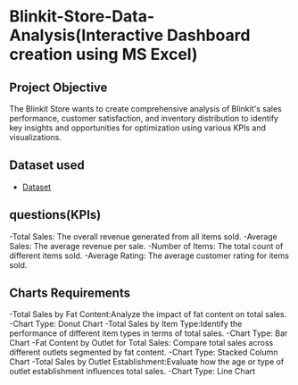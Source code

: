 # Blinkit-Store-Data-Analysis(Interactive Dashboard creation using MS Excel)

## Project Objective 

The Blinkit Store wants to create comprehensive analysis of Blinkit's sales performance, customer satisfaction, and inventory distribution to identify key insights and opportunities for optimization using various KPIs and visualizations.

## Dataset used
- <a href="https://github.com/ramyakothapally-spec/Data-Analysis-Dashboard/blob/main/Blinkit%20Dashboard%20Project.xlsx">Dataset</a>

## questions(KPIs)
-Total Sales: The overall revenue generated from all items sold.
-Average Sales: The average revenue per sale.
-Number of Items: The total count of different items sold.
-Average Rating: The average customer rating for items sold.
## Charts Requirements
-Total Sales by Fat Content:Analyze the impact of fat content on total sales.
-Chart Type: Donut Chart
-Total Sales by Item Type:Identify the performance of different item types in terms of total sales.
-Chart Type: Bar Chart
-Fat Content by Outlet for Total Sales: Compare total sales across different outlets segmented by fat content.
-Chart Type: Stacked Column Chart
-Total Sales by Outlet Establishment:Evaluate how the age or type of outlet establishment influences total sales.
-Chart Type: Line Chart
